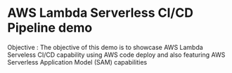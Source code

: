 # **AWS Lambda Serverless CI/CD Pipeline demo**

Objective : The objective of this demo is to showcase AWS Lambda Serveless CI/CD capability using AWS code deploy and also featuring AWS Serverless Application Model (SAM) capabilities
